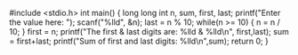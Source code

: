 #include <stdio.h>
int main()
{
    long long int n, sum, first, last;
    printf("Enter the value here: ");
    scanf("%lld", &n);
    last = n % 10;
    while(n >= 10)
    {
        n = n / 10;
    }
    first = n;
    printf("The first & last digits are: %lld & %lld\n", first,last);
    sum = first+last;
    printf("Sum of first and last digits: %lld\n",sum);
    return 0;
}
